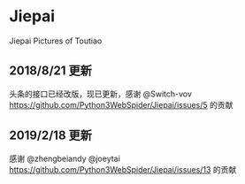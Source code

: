 # Jiepai

Jiepai Pictures of Toutiao

## 2018/8/21 更新

头条的接口已经改版，现已更新，感谢 @Switch-vov https://github.com/Python3WebSpider/Jiepai/issues/5 的贡献

## 2019/2/18 更新

感谢 @zhengbeiandy @joeytai https://github.com/Python3WebSpider/Jiepai/issues/13 的贡献
